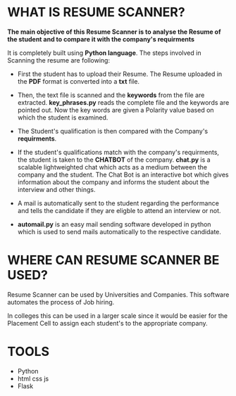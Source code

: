 
# WHAT IS RESUME SCANNER? 

**The main objective of this Resume Scanner is to analyse the Resume of the student and to compare it with the company's requirments**

It is completely built using **Python language**. The steps involved in Scanning the resume are following: 

- First the student has to upload their Resume. The Resume uploaded in the **PDF** format is converted into a **txt** file. 
- Then, the text file is scanned and the **keywords** from the file are extracted. **key_phrases.py** reads the complete file and the keywords are pointed out. Now the key words are given a Polarity value based on which the student is examined. 
- The Student's qualification is then compared with the Company's **requirments**.

-   If the student's qualifications match with the company's requirments, the student is taken to the **CHATBOT** of the company. **chat.py** is a scalable lightweighted chat which acts as a medium between the company and the student. The Chat Bot is an interactive bot which gives information about the company and informs the student about the interview and other things. 
 - A mail is automatically sent to the student regarding the performance and tells the candidate if they are eligble to attend an interview or not. 
 
 - **automail.py** is an easy mail sending software developed in python which is used to send mails automatically to the respective candidate.
 
 # WHERE CAN RESUME SCANNER BE USED? 
 
Resume Scanner can be used by Universities and Companies. This software automates the process of Job hiring. 
 
In colleges this can be used in a larger scale since it would be easier for the Placement Cell to assign each student's to the appropriate company. 
 
# TOOLS
- Python
- html css js
- Flask

